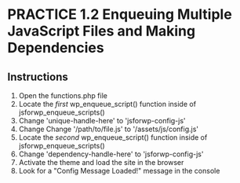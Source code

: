# PRACTICE 1.2 Enqueuing Multiple JavaScript Files and Making Dependencies

## Instructions

1. Open the functions.php file
2. Locate the *first* wp_enqueue_script() function inside of jsforwp_enqueue_scripts()
3. Change 'unique-handle-here' to 'jsforwp-config-js'
4. Change Change '/path/to/file.js' to '/assets/js/config.js'
5. Locate the *second* wp_enqueue_script() function inside of jsforwp_enqueue_scripts()
6. Change 'dependency-handle-here' to 'jsforwp-config-js'
4. Activate the theme and load the site in the browser
5. Look for a "Config Message Loaded!" message in the console
